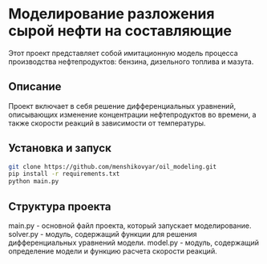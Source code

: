 # Моделирование разложения сырой нефти на составляющие
Этот проект представляет собой имитационную модель процесса производства нефтепродуктов: бензина, дизельного топлива и мазута.

## Описание
Проект включает в себя решение дифференциальных уравнений, описывающих изменение концентрации нефтепродуктов во времени, а также скорости реакций в зависимости от температуры.

## Установка и запуск
```bash
git clone https://github.com/menshikovyar/oil_modeling.git
pip install -r requirements.txt
python main.py
```

## Структура проекта
main.py - основной файл проекта, который запускает моделирование.
solver.py - модуль, содержащий функции для решения дифференциальных уравнений модели.
model.py - модуль, содержащий определение модели и функцию расчета скорости реакций.

